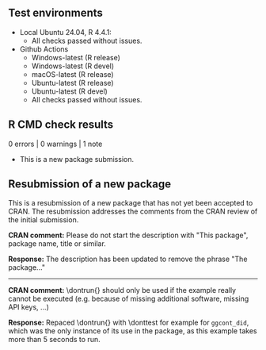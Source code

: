 ## Test environments

- Local Ubuntu 24.04, R 4.4.1:
    - All checks passed without issues.
- Github Actions
    - Windows-latest (R release)
    - Windows-latest (R devel)
    - macOS-latest (R release)
    - Ubuntu-latest (R release)
    - Ubuntu-latest (R devel)
    - All checks passed without issues.

## R CMD check results

0 errors | 0 warnings | 1 note

* This is a new package submission.

## Resubmission of a new package

This is a resubmission of a new package that has not yet been accepted to CRAN.
The resubmission addresses the comments from the CRAN review of the initial submission.

**CRAN comment:** Please do not start the description with "This package", package name,
title or similar.

**Response:** The description has been updated to remove the phrase "The package..."

---

**CRAN comment:** \dontrun{} should only be used if the example really cannot be executed
(e.g. because of missing additional software, missing API keys, ...)

**Response:** Repaced \dontrun{} with \donttest for example for `ggcont_did`, which was the
only instance of its use in the package, as this example takes more than 5 seconds to run.